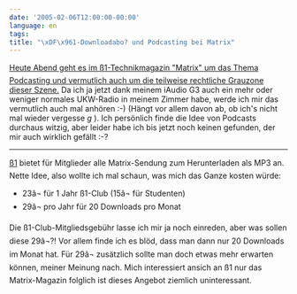 ```yaml
---
date: '2005-02-06T12:00:00-00:00'
language: en
tags:
title: "\xDF\x961-Downloadabo? und Podcasting bei Matrix"
---
```



<a href="http://futurezone.orf.at/futurezone.orf?read=detail&amp;id=261558&amp;tmp=70485">Heute Abend geht es im ß1-Technikmagazin "Matrix" um das Thema Podcasting und vermutlich auch um die teilweise rechtliche Grauzone dieser Szene.</a> Da ich ja jetzt dank meinem iAudio G3 auch ein mehr oder weniger normales UKW-Radio in meinem Zimmer habe, werde ich mir das vermutlich auch mal anhören :-) (Hängt vor allem davon ab, ob ich's nicht mal wieder vergesse *g* ). Ich persönlich finde die Idee von Podcasts durchaus witzig, aber leider habe ich bis jetzt noch keinen gefunden, der mir auch wirklich gefällt :-?

-------------------------------



<a href="http://oe1.orf.at/">ß1</a> bietet für Mitglieder alle Matrix-Sendung zum Herunterladen als MP3 an. Nette Idee, also wollte ich mal schaun, was mich das Ganze kosten würde:

<ul>

<li>23â¬ für 1 Jahr ß1-Club (15â¬ für Studenten)</li>

<li>29â¬ pro Jahr für 20 Downloads pro Monat</li>

</ul>



Die ß1-Club-Mitgliedsgebühr lasse ich mir ja noch einreden, aber was sollen diese 29â¬?! Vor allem finde ich es blöd, dass man dann nur 20 Downloads im Monat hat. Für 29â¬ zusätzlich sollte man doch etwas mehr erwarten können, meiner Meinung nach. Mich interessiert ansich an ß1 nur das Matrix-Magazin folglich ist dieses Angebot ziemlich uninteressant.